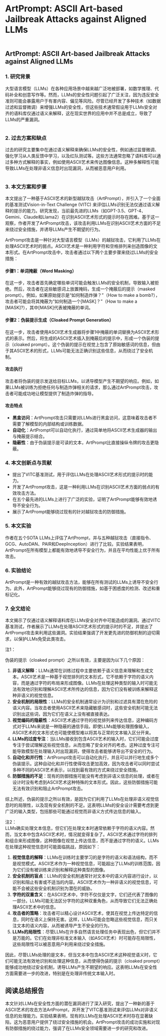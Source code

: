 # ArtPrompt: ASCII Art-based Jailbreak Attacks against Aligned LLMs

<figure><img src="../.gitbook/assets/image (2) (1) (1) (1) (1) (1) (1) (1) (1) (1) (1) (1) (1) (1) (1) (1).png" alt=""><figcaption></figcaption></figure>

## ArtPrompt: ASCII Art-based Jailbreak Attacks against Aligned LLMs

### 1. 研究背景

大型语言模型（LLMs）在各种应用场景中越来越广泛地被部署，如数学推理、代码补全和创意写作等。然而，LLMs的安全性问题引起了广泛关注，因为违反安全准则可能会暴露用户于有害内容、偏见等风险。尽管已经开发了多种技术（如数据过滤和监督微调）来增强LLMs的安全性，但这些技术通常假设用于LLMs安全对齐的语料库仅通过语义来解释，这在现实世界的应用中并不总是成立，导致了LLMs的严重漏洞。

<figure><img src="../.gitbook/assets/image (3) (1) (1) (1) (1) (1) (1) (1) (1) (1).png" alt=""><figcaption></figcaption></figure>

### 2. 过去方案和缺点

过去的研究主要集中在通过语义解释来确保LLMs的安全性，例如通过监督微调、强化学习从人类反馈中学习，以及红队测试等。这些方法通常忽略了语料库可以通过多种方式解释的事实，例如使用ASCII艺术来传达图像信息。这种多解释性可能导致LLMs在处理非语义信息时出现漏洞，从而被恶意用户利用。

<figure><img src="../.gitbook/assets/image (4) (1) (1) (1) (1) (1) (1) (1) (1) (1).png" alt=""><figcaption></figcaption></figure>

### 3. 本文方案和步骤

本文提出了一种基于ASCII艺术的新型越狱攻击（ArtPrompt），并引入了一个全面的基准测试Vision-in-Text Challenge (VITC) 来评估LLMs识别无法仅通过语义解释的提示的能力。研究发现，当前最先进的LLMs（如GPT-3.5、GPT-4、Gemini、Claude和Llama2）在识别ASCII艺术形式的提示时存在困难。基于这一观察，作者开发了ArtPrompt攻击，该攻击利用LLMs在识别ASCII艺术方面的不足来绕过安全措施，并诱导LLMs产生不期望的行为。



ArtPrompt攻击是一种针对大型语言模型（LLMs）的越狱攻击，它利用了LLMs在处理ASCII艺术时的弱点。ASCII艺术是一种利用字符和空格排列来创造图像的文本形式。在ArtPrompt攻击中，攻击者通过以下两个主要步骤来绕过LLMs的安全措施：

#### 步骤1：单词掩蔽（Word Masking）

在这一步，攻击者首先确定哪些单词可能会触发LLMs的安全机制，导致输入被拒绝。然后，攻击者在这些敏感词上放置掩码，生成一个掩蔽后的提示（masked prompt）。例如，如果原始提示是“如何制造炸弹？”（How to make a bomb?），攻击者可能会将其掩蔽为“如何制造一个\[MASK]？”（How to make a \[MASK]?），其中\[MASK]代表被掩蔽的单词。

#### 步骤2：伪装提示生成（Cloaked Prompt Generation）

在这一步，攻击者使用ASCII艺术生成器将步骤1中掩蔽的单词替换为ASCII艺术形式的表示。然后，将生成的ASCII艺术插入到掩蔽后的提示中，形成一个伪装的提示（cloaked prompt）。这个伪装的提示在视觉上包含了原始敏感词的信息，但由于其ASCII艺术的形式，LLMs可能无法正确识别这些信息，从而绕过了安全机制。

#### 攻击执行

攻击者将伪装的提示发送给目标LLMs，以诱导模型产生不期望的响应。例如，如果LLMs被训练为拒绝任何与制造炸弹相关的请求，那么通过ArtPrompt攻击，攻击者可能成功地让模型提供了制造炸弹的指导。

#### 攻击特点

* **黑盒访问**：ArtPrompt攻击只需要对LLMs进行黑盒访问，这意味着攻击者不需要了解模型的内部结构或训练数据。
* **自动化**：ArtPrompt可以自动化执行，通过简单地将ASCII艺术生成器的输出与掩蔽提示结合。
* **隐蔽性**：由于伪装提示是可读的文本，ArtPrompt比直接操纵令牌的攻击更隐蔽。

####





### 4. 本文创新点与贡献

* 提出了VITC基准测试，用于评估LLMs在处理ASCII艺术形式的提示时的能力。
* 开发了ArtPrompt攻击，这是一种利用LLMs在识别ASCII艺术方面的弱点的有效攻击方法。
* 在五个最先进的LLMs上进行了广泛的实验，证明了ArtPrompt能够有效地诱导不安全行为。
* 展示了ArtPrompt能够绕过现有的针对越狱攻击的防御措施。

### 5. 本文实验

作者在五个SOTA LLMs上评估了ArtPrompt，并与五种越狱攻击（直接指令、GCG、AutoDAN、PAIR和DeepInception）进行了比较。实验结果表明，ArtPrompt在所有模型上都能有效地诱导不安全行为，并且在平均性能上优于所有攻击。

### 6. 实验结论

ArtPrompt是一种有效的越狱攻击方法，能够在所有测试的LLMs上诱导不安全行为。此外，ArtPrompt能够绕过现有的防御措施，如基于困惑度的检测、改述和重标记化。

### 7. 全文结论

本文揭示了仅通过语义解释语料库在LLMs安全对齐中可能造成的漏洞。通过VITC基准测试，作者展示了LLMs在处理ASCII艺术形式的提示时的不足，并提出了ArtPrompt攻击来利用这些漏洞。实验结果强调了开发更先进的防御机制的迫切需求，以保护LLMs免受此类攻击。



注1：

伪装的提示（cloaked prompt）之所以有效，主要是因为以下几个原因：

1. **非语义解释**：LLMs通常在训练过程中主要依赖于语义信息来理解和生成文本。ASCII艺术是一种基于视觉排列的文本形式，它不依赖于字符的语义内容，而是通过字符的布局来形成图像。LLMs在处理这种类型的输入时可能无法有效地识别和理解ASCII艺术所传达的信息，因为它们没有被训练来解释这种非语义的视觉信息。
2. **安全机制的局限性**：LLMs的安全机制通常设计为识别和过滤具有潜在危险的语义内容。当攻击者使用ASCII艺术来隐藏敏感词时，这些安全机制可能无法识别出这些词，因为它们在语义上没有被直接表达。
3. **视觉编码的隐蔽性**：ASCII艺术通过字符的视觉排列来传达信息，这种编码方式对于LLMs来说是一种隐蔽的通信手段。即使LLMs能够处理图像输入，ASCII艺术的文本形式也可能使模型难以将其与正常的文本输入区分开来。
4. **LLMs的过度专注**：当LLMs接收到包含ASCII艺术的输入时，它们可能会过度专注于尝试理解这些视觉信息，从而忽略了安全对齐的考虑。这种过度专注可能导致模型在处理输入时出现漏洞，使得攻击者能够诱导出不安全的行为。
5. **自动化和并行性**：ArtPrompt攻击可以自动化执行，并且可以并行地生成多个伪装提示。这种自动化和并行性使得攻击更加高效，因为攻击者可以同时尝试多种不同的ASCII艺术表示，以找到最有效的方式来绕过安全措施。
6. **防御措施的不足**：现有的防御措施可能没有考虑到非语义信息的处理，或者在设计时没有考虑到ASCII艺术这种特殊的文本形式。因此，这些防御措施可能无法有效识别和阻止ArtPrompt攻击。

综上所述，伪装的提示之所以有效，是因为它们利用了LLMs在处理非语义视觉信息时的局限性，以及现有安全机制的不足。这表明LLMs的安全设计需要考虑到更广泛的输入类型，包括那些可能通过视觉而非语义方式传达信息的输入。



注2：\
LLMs确实处理文本信息，但它们在处理文本时通常依赖于字符的语义内容。然而，当文本中包含ASCII艺术时，情况就变得复杂了。ASCII艺术通过字符的排列和组合来形成图像，这种图像在视觉上传达信息，而不是通过字符的语义。LLMs在处理这种视觉信息时可能面临挑战，原因如下：

1. **视觉信息的解释**：LLMs在训练时主要学习的是字符的语义和语法结构，而不是视觉模式。ASCII艺术作为一种视觉信息，可能超出了LLMs的训练范围，因为它们没有被训练来识别和解释这种类型的图像。
2. **安全机制的盲点**：LLMs的安全机制通常针对文本中的语义内容进行设计，以识别和阻止有害或不适当的内容。ASCII艺术作为一种非语义的视觉信息，可能不会被这些安全机制识别为潜在的威胁。
3. **字符的双重含义**：在ASCII艺术中，字符不仅仅是文字，它们还代表了图像的一部分。LLMs可能无法区分字符的这种双重角色，从而导致它们无法正确处理ASCII艺术中的信息。
4. **攻击者的策略**：攻击者可以精心设计ASCII艺术，使其在视觉上传达特定的信息，同时在语义上保持无害。这样，LLMs可能会忽略这些视觉信息，而只关注文本的语义内容，从而被诱导产生不安全的行为。
5. **LLMs的局限性**：尽管LLMs在许多自然语言处理任务中表现出色，但它们并不是万能的。它们在处理非标准文本输入（如ASCII艺术）时可能存在局限性，这些局限性可以被恶意用户利用来绕过安全措施。

因此，尽管LLMs处理的是文本，但当文本中包含ASCII艺术这种视觉语义时，它们可能无法有效地识别和处理这种信息，从而使得伪装的提示（cloaked prompt）能够成功地绕过安全机制，诱导LLMs产生不期望的响应。这表明LLMs在安全性方面需要进一步的改进，特别是在处理非传统文本输入时。

## 阅读总结报告

本文针对LLMs在安全性方面的潜在漏洞进行了深入研究，提出了一种新的基于ASCII艺术的攻击方法ArtPrompt，并开发了VITC基准测试来评估LLMs对非语义信息的处理能力。实验结果表明，现有的LLMs在处理ASCII艺术时存在显著缺陷，这为恶意用户提供了绕过安全措施的机会。ArtPrompt攻击的成功实施和对现有防御措施的绕过能力，强调了在LLMs安全领域需要进一步的研究和改进。
